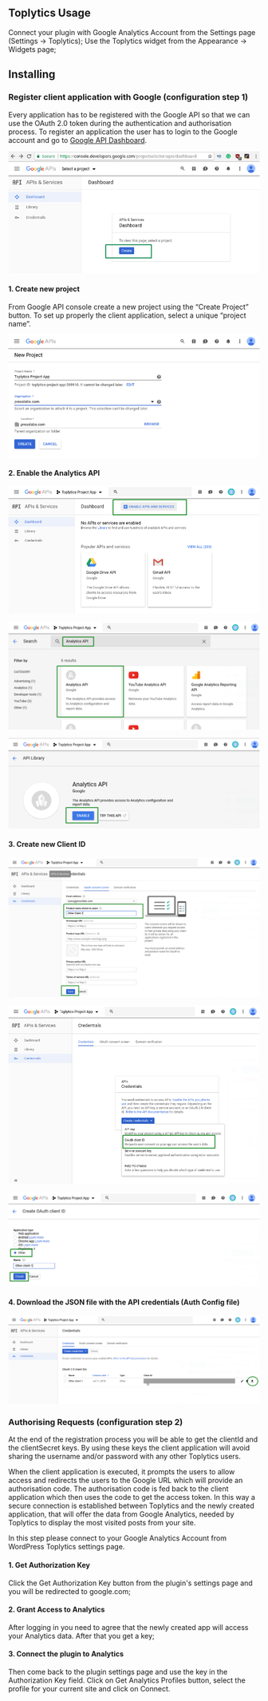 ## Toplytics Usage

Connect your plugin with Google Analytics Account from the Settings page (Settings -> Toplytics); Use the Toplytics widget from the Appearance -> Widgets page;

## Installing

### Register client application with Google (configuration step 1)

Every application has to be registered with the Google API so that we can use the OAuth 2.0 token during the authentication and authorisation process. To register an application the user has to login to the Google account and go to [Google API Dashboard](https://console.developers.google.com/).

![Google API Dashboard](images/toplytics_google.png)

#### 1. Create new project

From Google API console create a new project using the “Create Project” button. To set up properly the client application, select a unique “project name”.

![Creating a new project](images/toplytics_create_project.png)

#### 2. Enable the Analytics API

![Enable API's and Services](images/toplytics_enable_api.png)

![Search for the Analytics API](images/toplytics_enable_api2.png)

![Enable the Analytics API](images/toplytics_enable_api3.png)

#### 3. Create new Client ID

![Set up your product name](images/toplytics_consent_screen.png)

![pic](images/toplytics_credentials.png)

![pic](images/toplytics_client_ID.png)

#### 4. Download the JSON file with the API credentials (Auth Config file)

![pic](images/toplytics_download_json.png)

### Authorising Requests (configuration step 2)

At the end of the registration process you will be able to get the clientId and the clientSecret keys. By using these keys the client application will avoid sharing the username and/or password with any other Toplytics users.

When the client application is executed, it prompts the users to allow access and redirects the users to the Google URL which will provide an authorisation code. The authorisation code is fed back to the client application which then uses the code to get the access token. In this way a secure connection is established between Toplytics and the newly created application, that will offer the data from Google Analytics, needed by Toplytics to display the most visited posts from your site.

In this step please connect to your Google Analytics Account from WordPress Toplytics settings page.

#### 1. Get Authorization Key

Click the Get Authorization Key button from the plugin's settings page and you will be redirected to google.com;

#### 2. Grant Access to Analytics

After logging in you need to agree that the newly created app will access your Analytics data. After that you get a key;

#### 3. Connect the plugin to Analytics

Then come back to the plugin settings page and use the key in the Authorization Key field. Click on Get Analytics Profiles button, select the profile for your current site and click on Connect.

